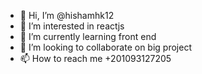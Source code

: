 - 👋 Hi, I’m @hishamhk12
- 👀 I’m interested in reactjs
- 🌱 I’m currently learning front end
- 💞️ I’m looking to collaborate on big project
- 📫 How to reach me +201093127205

<!---
hishamhk12/hishamhk12 is a ✨ special ✨ repository because its `README.md` (this file) appears on your GitHub profile.
You can click the Preview link to take a look at your changes.
--->
